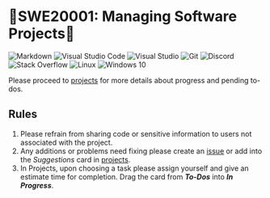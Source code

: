 # 🎄SWE20001: Managing Software Projects🎄
![Markdown](https://img.shields.io/badge/markdown-%23000000.svg?style=for-the-badge&logo=markdown&logoColor=white)
![Visual Studio Code](https://img.shields.io/badge/VisualStudioCode-0078d7.svg?style=for-the-badge&logo=visual-studio-code&logoColor=white)
![Visual Studio](https://img.shields.io/badge/VisualStudio-5C2D91.svg?style=for-the-badge&logo=visual-studio&logoColor=white)
![Git](https://img.shields.io/badge/git-%23F05033.svg?style=for-the-badge&logo=git&logoColor=white)
![Discord](https://img.shields.io/badge/%3CServer%3E-%237289DA.svg?style=for-the-badge&logo=discord&logoColor=white)
![Stack Overflow](https://img.shields.io/badge/-Stackoverflow-FE7A16?style=for-the-badge&logo=stack-overflow&logoColor=white)
![Linux](https://img.shields.io/badge/Linux-FCC624?style=for-the-badge&logo=linux&logoColor=black)
![Windows 10](https://img.shields.io/badge/Windows-0078D6?style=for-the-badge&logo=windows&logoColor=white)

Please proceed to [projects](https://github.com/JakeSiewJK64/SWE20001/projects/1) for more details about progress and pending to-dos.

## Rules
1. Please refrain from sharing code or sensitive information to users not associated with the project.
2. Any additions or problems need fixing please create an [issue](https://github.com/JakeSiewJK64/SWE20001/issues/new) or add into the _Suggestions_ card in [projects](https://github.com/JakeSiewJK64/SWE20001/projects/1).
3. In Projects, upon choosing a task please assign yourself and give an estimate time for completion. Drag the card from _**To-Dos**_ into _**In Progress**_.

